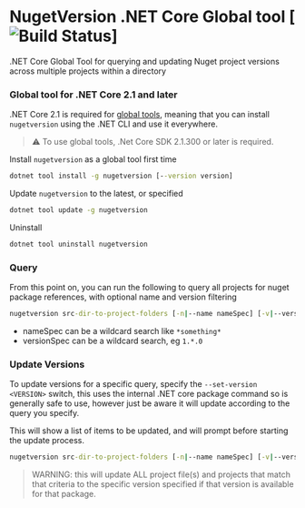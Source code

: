 # NugetVersion .NET Core Global tool [![Build Status](https://www.myget.org/BuildSource/Badge/websolving?identifier=d8511a4a-1125-401b-bf4c-fde985065cd4)]

.NET Core Global Tool for querying and updating Nuget project versions across multiple projects within a directory

### <a name="dotnet-nugetversion-tool"></a> Global tool for .NET Core 2.1 and later

.NET Core 2.1 is required for [global tools](https://docs.microsoft.com/en-us/dotnet/core/tools/global-tools),
meaning that you can install `nugetversion` using the .NET CLI and use it everywhere.

> :warning: To use global tools, .Net Core SDK 2.1.300 or later is required. 

Install `nugetversion` as a global tool first time

```cmd
dotnet tool install -g nugetversion [--version version]
```

Update `nugetversion` to the latest, or specified

```cmd
dotnet tool update -g nugetversion
```

Uninstall

```cmd
dotnet tool uninstall nugetversion
```

### Query
From this point on, you can run the following to query all projects for nuget package references, with optional name and version filtering

```cmd
nugetversion src-dir-to-project-folders [-n|--name nameSpec] [-v|--version versionSpec]
```

* nameSpec can be a wildcard search like `*something*`
* versionSpec can be a wildcard search, eg `1.*.0`

### Update Versions
To update versions for a specific query, specify the `--set-version <VERSION>` switch, this uses the internal .NET core package command so is generally safe to use, however just be aware it will update according to the query you specify.

This will show a list of items to be updated, and will prompt before starting the update process.

```cmd
nugetversion src-dir-to-project-folders [-n|--name nameSpec] [-v|--version versionSpec] --set-version x.x.x
```

> WARNING: this will update ALL project file(s) and projects that match that criteria to the specific version specified if that version is available for that package.

